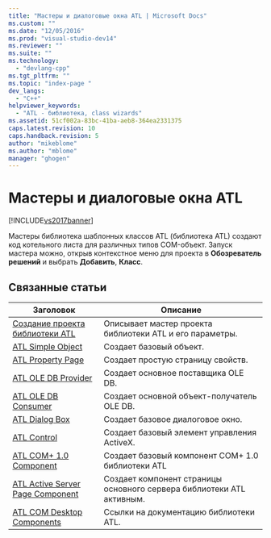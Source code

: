 ```yaml
---
title: "Мастеры и диалоговые окна ATL | Microsoft Docs"
ms.custom: ""
ms.date: "12/05/2016"
ms.prod: "visual-studio-dev14"
ms.reviewer: ""
ms.suite: ""
ms.technology: 
  - "devlang-cpp"
ms.tgt_pltfrm: ""
ms.topic: "index-page "
dev_langs: 
  - "C++"
helpviewer_keywords: 
  - "ATL - библиотека, class wizards"
ms.assetid: 51cf002a-83bc-41ba-aeb8-364ea2331375
caps.latest.revision: 10
caps.handback.revision: 5
author: "mikeblome"
ms.author: "mblome"
manager: "ghogen"
---
```

# Мастеры и диалоговые окна ATL
[!INCLUDE[vs2017banner](../../assembler/inline/includes/vs2017banner.md)]

Мастеры библиотека шаблонных классов ATL \(библиотека ATL\) создают код котельного листа для различных типов COM\-объект.  Запуск мастера можно, открыв контекстное меню для проекта в **Обозреватель решений** и выбрать **Добавить**, **Класс**.  
  
## Связанные статьи  
  
|Заголовок|Описание|  
|---------------|--------------|  
|[Создание проекта библиотеки ATL](../../atl/reference/creating-an-atl-project.md)|Описывает мастер проекта библиотеки ATL и его параметры.|  
|[ATL Simple Object](../../atl/reference/adding-an-atl-simple-object.md)|Создает базовый объект.|  
|[ATL Property Page](../Topic/Adding%20an%20ATL%20Property%20Page.md)|Создает простую страницу свойств.|  
|[ATL OLE DB Provider](../../atl/reference/adding-an-atl-ole-db-provider.md)|Создает основное поставщика OLE DB.|  
|[ATL OLE DB Consumer](../../atl/reference/adding-an-atl-ole-db-consumer.md)|Создает основной объект\-получатель OLE DB.|  
|[ATL Dialog Box](../../atl/reference/adding-an-atl-dialog-box.md)|Создает базовое диалоговое окно.|  
|[ATL Control](../../atl/reference/adding-an-atl-control.md)|Создает базовый элемент управления ActiveX.|  
|[ATL COM\+ 1.0 Component](../../atl/reference/adding-an-atl-com-plus-1-0-component.md)|Создает базовый компонент COM\+ 1.0 библиотеки ATL|  
|[ATL Active Server Page Component](../../atl/reference/adding-an-atl-active-server-page-component.md)|Создает компонент страницы основного сервера библиотеки ATL активным.|  
|[ATL COM Desktop Components](../../atl/atl-com-desktop-components.md)|Ссылки на документацию библиотеки ATL.|